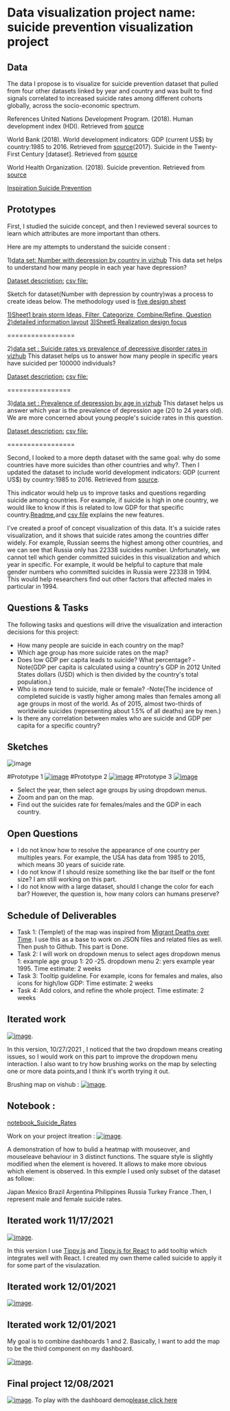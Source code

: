 
# Data visualization project name: suicide prevention visualization project

## Data

The data I propose is to visualize for suicide prevention dataset that pulled from four other datasets linked by year and country and was built to find signals correlated to increased suicide rates among different cohorts globally, across the socio-economic spectrum.

References United Nations Development Program. (2018). Human development index (HDI). Retrieved from [source](http://hdr.undp.org/en/indicators/137506)

World Bank (2018). World development indicators: GDP (current US$) by country:1985 to 2016. Retrieved from [source](http://databank.worldbank.org/data/source/world-development-indicators#)(2017). Suicide in the Twenty-First Century [dataset]. Retrieved from [source](https://www.kaggle.com/szamil/suicide-in-the-twenty-first-century/notebook)

World Health Organization. (2018). Suicide prevention. Retrieved from [source](http://www.who.int/mental_health/suicide-prevention/en/)

[Inspiration Suicide Prevention](https://www.kaggle.com/russellyates88/suicide-rates-overview-1985-to-2016?select=master.csv)

## Prototypes

First, I studied the suicide concept, and then I reviewed several sources to learn which attributes are more important than others.

Here are my attempts to understand the suicide consent :

1)[data set: Number with depression by country in vizhub](https://vizhub.com/mnalk/e116a887f76a43fbb5d0025e4e30b7aa)
This data set helps to understand how many people in each year have depression? 

[Dataset description:](https://gist.github.com/mnalk/55e775e87b4232179fdd45a1db9ec129#file-readme-md)
[csv file:](https://gist.github.com/mnalk/55e775e87b4232179fdd45a1db9ec129#file-number-with-depression-by-country-csv)

Sketch for dataset(Number with depression by country)was a process to create ideas below. The methodology used is [five design sheet](http://fds.design/)

[1)Sheet1 brain storm Ideas, Filter, Categorize, Combine/Refine, Question](https://drive.google.com/file/d/1NCOTkhhsna9SWYfg8CBFj2H690CpC4hv/view?usp=sharing)
[2)detailed information layout](https://drive.google.com/file/d/1_8XG48Z8timFpfSb7P3kl1ZauzUSeYGc/view?usp=sharing)
[3)Sheet5 Realization design focus](https://drive.google.com/file/d/1zGlNXhuhS_bkPF_lhgWrh4I864fhVawl/view?usp=sharing)

=================

2)[data set : Suicide rates vs prevalence of depressive disorder rates in vizhub](https://vizhub.com/mnalk/12565fba83094a0da620f44c933912ac)
This dataset helps us to answer how many people in specific years have suicided per 100000 individuals? 

[Dataset description:](https://gist.github.com/mnalk/b84ad44d70b8ac709d1cefc01403a683#file-readme-md)
[csv file:](https://gist.github.com/mnalk/b84ad44d70b8ac709d1cefc01403a683#file-suicide_rates_vs_prevalence_of_depressive_disorder_rates-csv)

================

3)[data set : Prevalence of depression by age in vizhub](https://vizhub.com/mnalk/e0665cc83fa34b4eac18031abb66f77e)
This dataset helps us answer which year is the prevalence of depression age (20 to 24 years old). We are more concerned about young people's suicide rates in this question.

[Dataset description:](https://gist.github.com/mnalk/d869d823ccb0ec67cfaecd3939469e39#file-readme-md)
[csv file:](https://gist.github.com/mnalk/d869d823ccb0ec67cfaecd3939469e39#file-prevalence-of-depression-by-age-csv)

=================

Second, I looked to a more depth dataset with the same goal: why do some countries have more suicides than other countries and why?. Then I updated the dataset to include world development indicators: GDP (current US$) by country:1985 to 2016. Retrieved from [source](http://databank.worldbank.org/data/source/world-development-indicators#).

This indicator would help us to improve tasks and questions regarding suicide among countries. For example, if suicide is high in one country, we would like to know if this is related to low GDP for that specific country.[Readme](https://gist.github.com/mnalk/9774fb9b221cfad2d21c387ff2e417ca#file-readme-md),and [csv file](
https://gist.githubusercontent.com/mnalk/9774fb9b221cfad2d21c387ff2e417ca/raw/feb0bb276f8606781d781a3af18a6e32e3fc418e/Suicide_Rates.csv) explains the new features.


I've created a proof of concept visualization of this data. It's a suicide rates visualization, and it shows that suicide rates among the countries differ widely. For example, Russian seems the highest among other countries, and we can see that Russia only has 22338 suicides number. Unfortunately, we cannot tell which gender committed suicides in this visualization and which year in specific.
For example, it would be helpful to capture that male gender numbers who committed suicides in Russia were 22338 in 1994. This would help researchers find out other factors that affected males in particular in 1994.


## Questions & Tasks
The following tasks and questions will drive the visualization and interaction decisions for this project:

* How many people are suicide in each country on the map?
* Which age group has more suicide rates on the map?
* Does low GDP per capita leads to suicide? What percentage?
-Note(GDP per capita is calculated using a country's GDP in 2012 United States dollars (USD) which is then divided by the country's total population.)
* Who is more tend to suicide, male or female? 
-Note(The incidence of completed suicide is vastly higher among males than females among all age groups in most of the world. As of 2015, almost two-thirds of worldwide suicides (representing about 1.5% of all deaths) are by men.)
* Is there any correlation between males who are suicide and GDP per capita for a specific country?

## Sketches
![image](https://user-images.githubusercontent.com/70254281/134373006-83e46552-e38d-4bed-a7e7-fdc8f625cf44.jpeg)

#Prototype 1
[![image](https://user-images.githubusercontent.com/70254281/137199180-dba65b29-3646-40b8-8a71-524d6ef49077.GIF)](https://vizhub.com/mnalk/761c8d9681ae455c96ab92813271431b)
#Prototype 2
[![image](https://user-images.githubusercontent.com/70254281/137198347-841f1f3c-23c4-4e83-b296-b1468d344218.png)](https://vizhub.com/mnalk/d9ce801e7d6a4e16a5c67cbe501f883e)
#Prototype 3
[![image](https://user-images.githubusercontent.com/70254281/134232441-34cf632a-9233-4227-b8d6-7a84c44f8ddd.GIF)](https://vizhub.com/mnalk/86cf45b181914194852f165c5146c597)


* Select the year, then select age groups by using dropdown menus.
* Zoom and pan on the map.
* Find out the suicides rate for females/males and the GDP in each country.

## Open Questions
* I do not know how to resolve the appearance of one country per multiples years. For example, the USA has data from 1985 to 2015, which means 30 years of suicide rate.
* I do not know if I should resize something like the bar itself or the font size? I am still working on this part.
* I do not know with a large dataset, should I change the color for each bar? However, the question is, how many colors can humans preserve?

## Schedule of Deliverables
* Task 1: (Templet) of the map was inspired from [Migrant Deaths over Time](https://bl.ocks.org/curran/raw/a479b91bba14d633487e/?raw=true). I use this as a base to work on JSON files and related files as well. Then push to Github. This part is Done.
* Task 2: I will work on dropdown menus to select ages dropdown menus 1: example age group 1: 20 -25. dropdown menu 2:  yers example year 1995. Time estimate: 2 weeks
* Task 3: Tooltip guideline. For example, icons for females and males, also icons for high/low GDP: Time estimate: 2 weeks
* Task 4: Add colors, and refine the whole project. Time estimate: 2 weeks

## Iterated work 
[![image](https://user-images.githubusercontent.com/70254281/138611502-7c706de6-842f-4a15-892e-07e38b4e5a27.GIF)](https://mnalk.github.io/vis/index.html).

In this version, 10/27/2021 , I noticed that the two dropdown means creating issues, so I would work on this part to improve the dropdown menu interaction. I also want to try how brushing works on the map by selecting one or more data points,and I think it's worth trying it out. 

Brushing map on vishub :
[![image](https://user-images.githubusercontent.com/70254281/139157190-f3ae9573-2708-43d9-bf4f-2f19e425c03c.GIF)](https://vizhub.com/mnalk/df74a298d1ec4af78f39f52a657a0853).

## Notebook : 
[notebook_Suicide_Rates](https://github.com/mnalk/notebook_Suicide_Rates)

Work on your project itreation :
[![image](https://user-images.githubusercontent.com/70254281/140659774-68f36833-cbe8-4cec-9f1d-5b31baf1a4fe.png)](https://vizhub.com/mnalk/ee8312b21b714a7e93e02abb3a182536?file=README.md).

A demonstration of how to bulid a heatmap with mouseover, and mouseleave behaviour in 3 distinct functions. The square style is slightly modified when the element is hovered. It allows to make more obvious which element is observed. In this exmple I used only subset of the dataset as follow:

Japan Mexico Brazil Argentina Philippines Russia Turkey France .Then, I represent male and female suicide rates.

## Iterated work  11/17/2021

[![image](https://user-images.githubusercontent.com/70254281/142287239-3cbcbd7a-4665-4016-bbf9-12461143caf4.png)](https://vizhub.com/mnalk/275285a786384534b21a15445fdb1179).

In this version I use [Tippy.js](https://atomiks.github.io/tippyjs/v6/getting-started/) and [Tippy.js for React](https://github.com/atomiks/tippyjs-react/) to add tooltip which integrates well with React. I created  my own theme called suicide to apply it for some part of the visulazation.


## Iterated work  12/01/2021

[![image](https://user-images.githubusercontent.com/70254281/143970829-fa9f23e8-8311-4ebe-81bc-104cc625bbd6.png)](https://vizhub.com/mnalk/76426e87c1994e7dad27a64c93c4a417?edit=files&file=index.html&mode=mini).



## Iterated work  12/01/2021
My goal is to combine dashboards 1 and 2. Basically, I want to add the map to be the third component on my dashboard.

[![image](https://user-images.githubusercontent.com/70254281/144258939-d05b389f-0996-4ec2-8e65-a3ecc8e87cd4.GIF)](https://vizhub.com/mnalk/de0a187e6f8f4ea7a14f5cb69a7089ed).

## Final project  12/08/2021

[![image](https://user-images.githubusercontent.com/70254281/144796127-6516d720-5ea0-442e-b5d7-3bc380c11afe.png)](https://vizhub.com/mnalk/76426e87c1994e7dad27a64c93c4a417?edit=files&file=index.html&mode=mini).
To play with the dashboard demo[please click here](https://mnalk.github.io/Final_Dashboard/)


